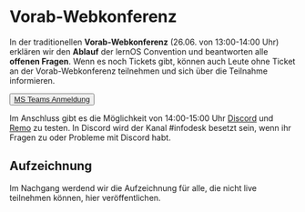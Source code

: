 # Vorab-Webkonferenz

In der traditionellen **Vorab-Webkonferenz** (26.06. von 13:00-14:00 Uhr) erklären wir den **Ablauf** der lernOS Convention und beantworten alle **offenen Fragen**. Wenn es noch Tickets gibt, können auch Leute ohne Ticket an der Vorab-Webkonferenz teilnehmen und sich über die Teilnahme informieren.

<button type="button"><a href="https://events.teams.microsoft.com/event/2ffc24f0-de2c-4478-86d5-713677863bd1@93e1683c-5df4-46ff-8c5a-de6f62e19d5d" target="_blank">MS Teams Anmeldung</a></button>

Im Anschluss gibt es die Möglichkeit von 14:00-15:00 Uhr [Discord](discord.md) und [Remo](remo.md) zu testen. In Discord wird der Kanal #infodesk besetzt sein, wenn ihr Fragen zu oder Probleme mit Discord habt.

## Aufzeichnung

Im Nachgang werdend wir die Aufzeichnung für alle, die nicht live teilnehmen können, hier veröffentlichen.